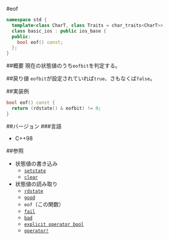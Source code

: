 #eof
```cpp
namespace std {
  template<class CharT, class Traits = char_traits<CharT>>
  class basic_ios : public ios_base {
  public:
    bool eof() const;
  };
}
```

##概要
現在の状態値のうち`eofbit`を判定する。

##戻り値
`eofbit`が設定されていれば`true`、さもなくば`false`。

##実装例
```cpp
bool eof() const {
  return (rdstate() & eofbit) != 0;
}
```

##バージョン
###言語
- C++98

##参照
- 状態値の書き込み
    - [`setstate`](setstate.md)
    - [`clear`](clear.md)
- 状態値の読み取り
    - [`rdstate`](rdstate.md)
    - [`good`](good.md)
    - `eof`（この関数）
    - [`fail`](fail.md)
    - [`bad`](bad.md)
    - [`explicit operator bool`](op_bool.md)
    - [`operator!`](op_not.md)
